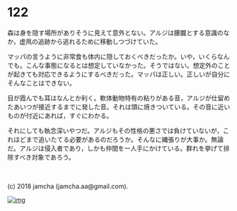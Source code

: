 # 122

森は身を隠す場所がありそうに見えて意外とない。アルジは朦朧とする意識のなか，虚凧の追跡から逃れるために移動しつづけていた。  

マッパの言うように非常食も体内に隠しておくべきだったか。いや，いくらなんでも。こんな事態になるとは想定していなかった。そうではない。想定外のことが起きても対応できるようにするべきだった。マッパは正しい。正しいが自分にそんなことはできない。  

目が霞んでも耳はなんとか利く。軟体動物特有の粘りがある音，アルジが仕留めたあいつが接近するまでに発した音。それは頭に焼きついている。その音に近いものが付近にあれば，すぐにわかる。  

それにしても執念深いやつだ。アルジもその性格の悪さでは負けていないが，これほどまで追いたてる必要があるのだろうか。そんなに縄張りが大事か。無論だ。アルジは侵入者であり，しかも仲間を一人手にかけている。群れを挙げて排除すべき対象であろう。  

<br>  
<br>  
(c) 2018 jamcha (jamcha.aa@gmail.com).  

[![img](http://i.creativecommons.org/l/by-nc-sa/4.0/88x31.png)](http://creativecommons.org/licenses/by-nc-sa/4.0/deed)